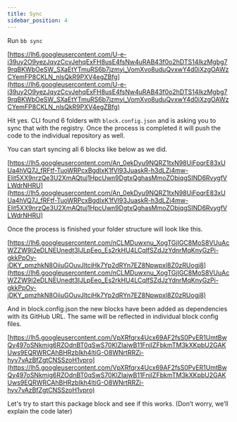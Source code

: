 ```yaml
---
title: Sync
sidebar_position: 4
---
```


Run ```bb sync```

[https://lh6.googleusercontent.com/U-e-i39uy2O9yezJqyzCcvJehqExFH8usE4fsNw4uRAB43f0o2hDTS14IkzMgbg79rqBKWbOeSW_SXaEtYTmuRS6b7jzmyi_VomXvo8uduQvxwY4d0iXzgOAWzCYemFP8CKLN_nlsQkR9PXV4egZBfg](https://lh6.googleusercontent.com/U-e-i39uy2O9yezJqyzCcvJehqExFH8usE4fsNw4uRAB43f0o2hDTS14IkzMgbg79rqBKWbOeSW_SXaEtYTmuRS6b7jzmyi_VomXvo8uduQvxwY4d0iXzgOAWzCYemFP8CKLN_nlsQkR9PXV4egZBfg)

Hit yes. CLI found 6 folders with ```block.config.json``` and is asking you to sync that with the registry. Once the process is completed it will push the code to the individual repository as well.

You can start syncing all 6 blocks like below as we did.

[https://lh5.googleusercontent.com/An_0ekDyu9NQRZ1txN98UiFpqrE83xUUa4hVQ7J_fRFtf-TuoWRPcxBgdlxK1fVl93JuaskR-h3dLZj4mw-Elit5XX9nrzQe3U2XmAQtuj1HpcUwn9DgtxQghasMmoZObjqgSIND6RvygfVLWdrNHRU](https://lh5.googleusercontent.com/An_0ekDyu9NQRZ1txN98UiFpqrE83xUUa4hVQ7J_fRFtf-TuoWRPcxBgdlxK1fVl93JuaskR-h3dLZj4mw-Elit5XX9nrzQe3U2XmAQtuj1HpcUwn9DgtxQghasMmoZObjqgSIND6RvygfVLWdrNHRU)

Once the process is finished your folder structure will look like this.

[https://lh6.googleusercontent.com/nCLMDuwxnu_XogTGjIGC8MoS8VUuAcWZZW9I2eDLNEUnedt3IJLpEeo_Es2rkHU4LCqlfSZdJzYdnrMqKnyGzPi-gkkPpOy-jDKY_pmzhkN8OiiuGOuvJltciHk7Yp2dRYn7EZ8Npwpxl8Z0zRUogj8](https://lh6.googleusercontent.com/nCLMDuwxnu_XogTGjIGC8MoS8VUuAcWZZW9I2eDLNEUnedt3IJLpEeo_Es2rkHU4LCqlfSZdJzYdnrMqKnyGzPi-gkkPpOy-jDKY_pmzhkN8OiiuGOuvJltciHk7Yp2dRYn7EZ8Npwpxl8Z0zRUogj8)

And in block.config.json the new blocks have been added as dependencies with its GitHub URL. The same will be reflected in individual block config files.

[https://lh5.googleusercontent.com/VpXRfqrx4Ucx69AF2fsS0PvER1UmtBwQy497oSNkmig6RZOdnBT0qSwS70KlZIajwB11FnjIZFbkmTM3kXKpbU2GAKUws9EQRWRCAhBHRzbIkh4ltiG-O8WNrtRRZj-hyv7vAzBfZgtCNSSzoH1vpro](https://lh5.googleusercontent.com/VpXRfqrx4Ucx69AF2fsS0PvER1UmtBwQy497oSNkmig6RZOdnBT0qSwS70KlZIajwB11FnjIZFbkmTM3kXKpbU2GAKUws9EQRWRCAhBHRzbIkh4ltiG-O8WNrtRRZj-hyv7vAzBfZgtCNSSzoH1vpro)

Let's try to start this package block and see if this works. (Don’t worry, we’ll explain the code later)
